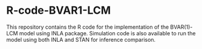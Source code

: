 # R-code-BVAR1-LCM

This repository contains the R code for the implementation of the BVAR(1)-LCM model using INLA package.
Simulation code is also available to run the model using both INLA and STAN for inference comparison.
